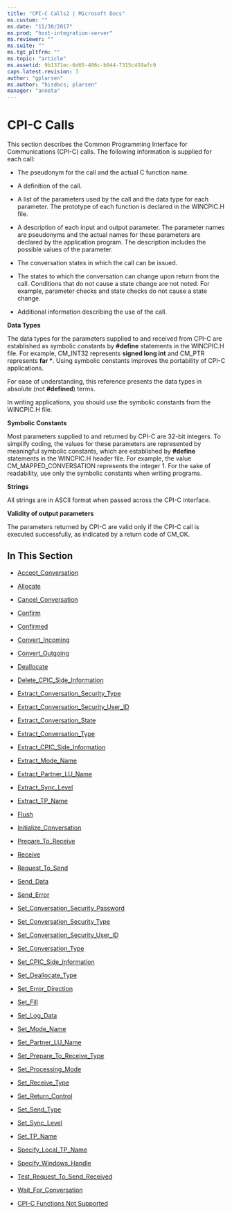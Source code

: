 ```yaml
---
title: "CPI-C Calls2 | Microsoft Docs"
ms.custom: ""
ms.date: "11/30/2017"
ms.prod: "host-integration-server"
ms.reviewer: ""
ms.suite: ""
ms.tgt_pltfrm: ""
ms.topic: "article"
ms.assetid: 9b1371ec-6d65-406c-b044-7315c459afc9
caps.latest.revision: 3
author: "gplarsen"
ms.author: "hisdocs; plarsen"
manager: "anneta"
---
```

# CPI-C Calls
This section describes the Common Programming Interface for Communications (CPI-C) calls. The following information is supplied for each call:  
  
-   The pseudonym for the call and the actual C function name.  
  
-   A definition of the call.  
  
-   A list of the parameters used by the call and the data type for each parameter. The prototype of each function is declared in the WINCPIC.H file.  
  
-   A description of each input and output parameter. The parameter names are pseudonyms and the actual names for these parameters are declared by the application program. The description includes the possible values of the parameter.  
  
-   The conversation states in which the call can be issued.  
  
-   The states to which the conversation can change upon return from the call. Conditions that do not cause a state change are not noted. For example, parameter checks and state checks do not cause a state change.  
  
-   Additional information describing the use of the call.  
  
 **Data Types**  
  
 The data types for the parameters supplied to and received from CPI-C are established as symbolic constants by **#define** statements in the WINCPIC.H file. For example, CM_INT32 represents **signed long int** and CM_PTR represents **far \***. Using symbolic constants improves the portability of CPI-C applications.  
  
 For ease of understanding, this reference presents the data types in absolute (not **#defined**) terms.  
  
 In writing applications, you should use the symbolic constants from the WINCPIC.H file.  
  
 **Symbolic Constants**  
  
 Most parameters supplied to and returned by CPI-C are 32-bit integers. To simplify coding, the values for these parameters are represented by meaningful symbolic constants, which are established by **#define** statements in the WINCPIC.H header file. For example, the value CM_MAPPED_CONVERSATION represents the integer 1. For the sake of readability, use only the symbolic constants when writing programs.  
  
 **Strings**  
  
 All strings are in ASCII format when passed across the CPI-C interface.  
  
 **Validity of output parameters**  
  
 The parameters returned by CPI-C are valid only if the CPI-C call is executed successfully, as indicated by a return code of CM_OK.  
  
## In This Section  
  
-   [Accept_Conversation](../core/accept-conversation-cpi-c-2.md)  
  
-   [Allocate](../core/allocate-cpi-c-2.md)  
  
-   [Cancel_Conversation](../core/cancel-conversation-cpi-c-2.md)  
  
-   [Confirm](../core/confirm-cpi-c-2.md)  
  
-   [Confirmed](../core/confirmed-cpi-c-2.md)  
  
-   [Convert_Incoming](../core/convert-incoming-cpi-c-1.md)  
  
-   [Convert_Outgoing](../core/convert-outgoing-cpi-c-1.md)  
  
-   [Deallocate](../core/deallocate-cpi-c-1.md)  
  
-   [Delete_CPIC_Side_Information](../core/delete-cpic-side-information-cpi-c-2.md)  
  
-   [Extract_Conversation_Security_Type](../core/extract-conversation-security-type-cpi-c-2.md)  
  
-   [Extract_Conversation_Security_User_ID](../core/extract-conversation-security-user-id-cpi-c-1.md)  
  
-   [Extract_Conversation_State](../core/extract-conversation-state-cpi-c-2.md)  
  
-   [Extract_Conversation_Type](../core/extract-conversation-type-cpi-c-2.md)  
  
-   [Extract_CPIC_Side_Information](../core/extract-cpic-side-information-cpi-c-1.md)  
  
-   [Extract_Mode_Name](../core/extract-mode-name-cpi-c-1.md)  
  
-   [Extract_Partner_LU_Name](../core/extract-partner-lu-name-cpi-c-1.md)  
  
-   [Extract_Sync_Level](../core/extract-sync-level-cpi-c-1.md)  
  
-   [Extract_TP_Name](../core/extract-tp-name-cpi-c-2.md)  
  
-   [Flush](../core/flush-cpi-c-2.md)  
  
-   [Initialize_Conversation](../core/initialize-conversation-cpi-c-1.md)  
  
-   [Prepare_To_Receive](../core/prepare-to-receive-cpi-c-1.md)  
  
-   [Receive](../core/receive-cpi-c-2.md)  
  
-   [Request_To_Send](../core/request-to-send-cpi-c-1.md)  
  
-   [Send_Data](../core/send-data-cpi-c-2.md)  
  
-   [Send_Error](../core/send-error-cpi-c-2.md)  
  
-   [Set_Conversation_Security_Password](../core/set-conversation-security-password-cpi-c-1.md)  
  
-   [Set_Conversation_Security_Type](../core/set-conversation-security-type-cpi-c-1.md)  
  
-   [Set_Conversation_Security_User_ID](../core/set-conversation-security-user-id-cpi-c-1.md)  
  
-   [Set_Conversation_Type](../core/set-conversation-type-cpi-c-1.md)  
  
-   [Set_CPIC_Side_Information](../core/set-cpic-side-information-cpi-c-2.md)  
  
-   [Set_Deallocate_Type](../core/set-deallocate-type-cpi-c-1.md)  
  
-   [Set_Error_Direction](../core/set-error-direction-cpi-c-1.md)  
  
-   [Set_Fill](../core/set-fill-cpi-c-1.md)  
  
-   [Set_Log_Data](../core/set-log-data-cpi-c-2.md)  
  
-   [Set_Mode_Name](../core/set-mode-name-cpi-c-2.md)  
  
-   [Set_Partner_LU_Name](../core/set-partner-lu-name-cpi-c-2.md)  
  
-   [Set_Prepare_To_Receive_Type](../core/set-prepare-to-receive-type-cpi-c-1.md)  
  
-   [Set_Processing_Mode](../core/set-processing-mode-cpi-c-2.md)  
  
-   [Set_Receive_Type](../core/set-receive-type-cpi-c-2.md)  
  
-   [Set_Return_Control](../core/set-return-control-cpi-c-2.md)  
  
-   [Set_Send_Type](../core/set-send-type-cpi-c-2.md)  
  
-   [Set_Sync_Level](../core/set-sync-level-cpi-c-1.md)  
  
-   [Set_TP_Name](../core/set-tp-name-cpi-c-1.md)  
  
-   [Specify_Local_TP_Name](../core/specify-local-tp-name-cpi-c-2.md)  
  
-   [Specify_Windows_Handle](../core/specify-windows-handle-cpi-c-2.md)  
  
-   [Test_Request_To_Send_Received](../core/test-request-to-send-received-cpi-c-1.md)  
  
-   [Wait_For_Conversation](../core/wait-for-conversation-cpi-c-1.md)  
  
-   [CPI-C Functions Not Supported](../core/cpi-c-functions-not-supported-cpi-c-1.md)